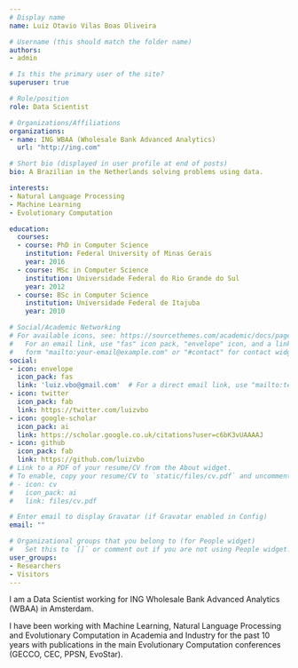 ```yaml
---
# Display name
name: Luiz Otavio Vilas Boas Oliveira

# Username (this should match the folder name)
authors:
- admin

# Is this the primary user of the site?
superuser: true

# Role/position
role: Data Scientist

# Organizations/Affiliations
organizations:
- name: ING WBAA (Wholesale Bank Advanced Analytics)
  url: "http://ing.com"

# Short bio (displayed in user profile at end of posts)
bio: A Brazilian in the Netherlands solving problems using data.

interests:
- Natural Language Processing
- Machine Learning
- Evolutionary Computation

education:
  courses:
  - course: PhD in Computer Science
    institution: Federal University of Minas Gerais
    year: 2016
  - course: MSc in Computer Science
    institution: Universidade Federal do Rio Grande do Sul
    year: 2012
  - course: BSc in Computer Science
    institution: Universidade Federal de Itajuba
    year: 2010

# Social/Academic Networking
# For available icons, see: https://sourcethemes.com/academic/docs/page-builder/#icons
#   For an email link, use "fas" icon pack, "envelope" icon, and a link in the
#   form "mailto:your-email@example.com" or "#contact" for contact widget.
social:
- icon: envelope
  icon_pack: fas
  link: 'luiz.vbo@gmail.com'  # For a direct email link, use "mailto:test@example.org".
- icon: twitter
  icon_pack: fab
  link: https://twitter.com/luizvbo
- icon: google-scholar
  icon_pack: ai
  link: https://scholar.google.co.uk/citations?user=c6bK3vUAAAAJ
- icon: github
  icon_pack: fab
  link: https://github.com/luizvbo
# Link to a PDF of your resume/CV from the About widget.
# To enable, copy your resume/CV to `static/files/cv.pdf` and uncomment the lines below.
# - icon: cv
#   icon_pack: ai
#   link: files/cv.pdf

# Enter email to display Gravatar (if Gravatar enabled in Config)
email: ""

# Organizational groups that you belong to (for People widget)
#   Set this to `[]` or comment out if you are not using People widget.
user_groups:
- Researchers
- Visitors
---
```


I am a Data Scientist working for ING Wholesale Bank Advanced Analytics (WBAA) in Amsterdam.

I have been working with Machine Learning, Natural Language Processing and Evolutionary Computation in Academia and Industry for the past 10 years with publications in the main Evolutionary Computation conferences (GECCO, CEC, PPSN, EvoStar).